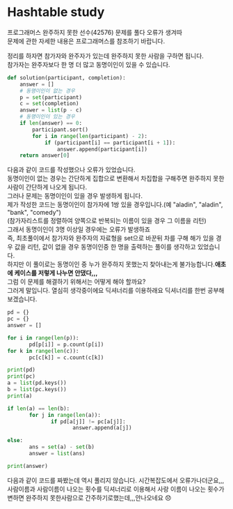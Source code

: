 
# Hashtable study
프로그래머스 완주하지 못한 선수(42576) 문제를 풀다 오류가 생겨따<br>
문제에 관한 자세한 내용은 프로그래머스를 참조하기 바랍니다.

정리를 하자면 참가자와 완주자가 있는데 완주하지 못한 사람을 구하면 됩니다.
<br> 참가자는 완주자보다 한 명 더 많고 동명이인이 있을 수 있습니다.

```python
def solution(participant, completion):
    answer = []
    # 동명이인이 없는 경우
    p = set(participant)
    c = set(completion)
    answer = list(p - c)
    # 동명이인이 있는 경우
    if len(answer) == 0:
        participant.sort()
        for i in range(len(participant) - 2):
            if (participant[i] == participant[i + 1]):
                answer.append(participant[i])
    return answer[0]
```
다음과 같이 코드를 작성했으나 오류가 있었습니다.<br>
동명이인이 없는 경우는 간단하게 집합으로 변환해서 차집합을 구해주면 완주하지 못한 사람이 간단하게 나오게 됩니다.
<br>그러나 문제는 동명이인이 있을 경우 발생하게 됩니다.
<br>제가 작성한 코드는 동명이인이 참가자에 1쌍 있을 경우입니다.(예 "aladin", "aladin", "bank", "comedy")
<br>(참가자리스트를 정렬하여 양쪽으로 반복되는 이름이 있을 경우 그 이름을 리턴)
<br>그래서 동명이인이 3명 이상일 경우에는 오류가 발생하죠
<br>즉, 최초풀이에서 참가자와 완주자의 자료형을 set으로 바꾼뒤 차를 구해 해가 있을 경우 값을 리턴, 값이 없을 경우 동명이인중 한 명을 출력하는 풀이를 생각하고 있었습니다.
<br>하지만 이 풀이로는 동명이인 중 누가 완주하지 못했는지 찾아내는게 불가능합니다.<strong>애초에 케이스를 저렇게 나누면 안댔다,,,</strong>
<br>그럼 이 문제를 해결하기 위해서는 어떻게 해야 할까요?
<br>그러게 말입니다. 열심히 생각중이에요 딕셔너리를 이용하래요 딕셔너리를 한번 공부해보겠습니다.
```python
pd = {}
pc = {}
answer = []

for i in range(len(p)):
       pd[p[i]] = p.count(p[i])
for k in range(len(c)):
       pc[c[k]] = c.count(c[k])

print(pd)
print(pc)
a = list(pd.keys())
b = list(pc.keys())
print(a)

if len(a) == len(b):
       for j in range(len(a)):
              if pd[a[j]] != pc[a[j]]:
                     answer.append(a[j])

else:
       ans = set(a) - set(b)
       answer = list(ans)

print(answer)
```
다음과 같이 코드를 짜봤는데 역시 풀리지 않습니다. 시간복잡도에서 오류가나더군요,,,
<br>사람이름과 사람이름이 나오는 횟수를 딕셔너리로 이용해서 사랑 이름이 나오는 횟수가 변하면 완주하지 못한사람으로 간주하기로했는데,,,안나오네요  😞
